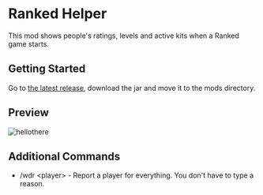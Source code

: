 # Ranked Helper

This mod shows people's ratings, levels and active kits when a Ranked game starts.

## Getting Started

Go to [the latest release](https://github.com/Mdashl/ranked-helper/releases/latest), download the jar and move it to the mods directory.

## Preview

![hellothere](https://i.imgur.com/MeUsuve.png)

## Additional Commands

* /wdr \<player> - Report a player for everything. You don't have to type a reason.
